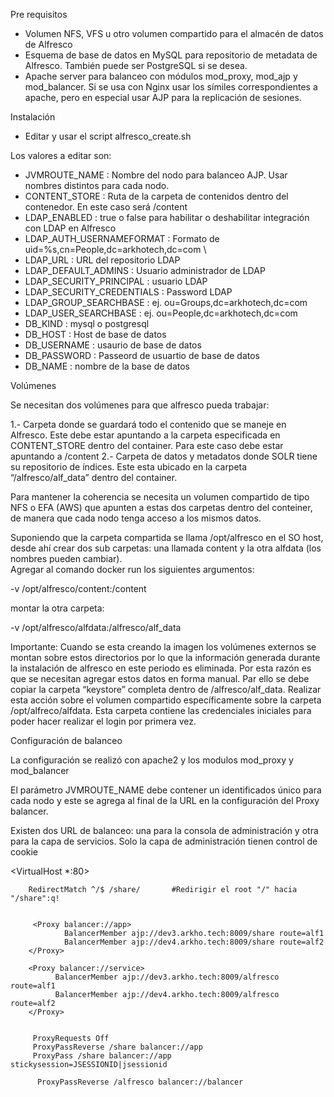 Pre requisitos* Volumen NFS, VFS u otro volumen compartido para el almacén de datos de Alfresco* Esquema de base de datos en MySQL para repositorio de metadata de Alfresco. También puede ser PostgreSQL si se desea. * Apache server para balanceo con módulos mod_proxy, mod_ajp y mod_balancer. Si se usa con Nginx usar los símiles correspondientes a apache, pero en especial usar AJP para la replicación de sesiones.Instalación* Editar y usar el script alfresco_create.shLos valores a editar son:* JVMROUTE_NAME   :   Nombre del nodo para balanceo AJP. Usar nombres distintos para cada nodo. * CONTENT_STORE   :   Ruta de la carpeta de contenidos dentro del contenedor. En este caso será /content* LDAP_ENABLED    :   true o false para habilitar o deshabilitar integración con LDAP en Alfresco * LDAP_AUTH_USERNAMEFORMAT     :  Formato de        uid=%s,cn=People,dc=arkhotech,dc=com \* LDAP_URL        :   URL del repositorio LDAP * LDAP_DEFAULT_ADMINS  :  Usuario administrador de LDAP* LDAP_SECURITY_PRINCIPAL   :   usuario LDAP * LDAP_SECURITY_CREDENTIALS :    Password LDAP* LDAP_GROUP_SEARCHBASE     :  ej. ou=Groups,dc=arkhotech,dc=com * LDAP_USER_SEARCHBASE      :  ej. ou=People,dc=arkhotech,dc=com * DB_KIND                   : mysql o postgresql  * DB_HOST	            :  Host de base de datos* DB_USERNAME		    :  usaurio de base de datos* DB_PASSWORD               : Passeord de usuartio de base de datos* DB_NAME                   : nombre de la base de datosVolúmenesSe necesitan dos volúmenes para que alfresco pueda trabajar:1.- Carpeta donde se guardará todo el contenido que se maneje en Alfresco. Este debe estar apuntando a la carpeta especificada en CONTENT_STORE dentro del container. Para este caso debe estar apuntando a /content 2.- Carpeta de datos y metadatos donde SOLR tiene su repositorio de índices. Este esta  ubicado en la carpeta “/alfresco/alf_data” dentro del container.Para mantener la coherencia se necesita un volumen compartido de tipo NFS o EFA (AWS) que apunten a estas dos carpetas dentro del conteiner, de manera que cada nodo tenga acceso a los mismos datos. Suponiendo que la carpeta compartida se llama /opt/alfresco en el SO host, desde ahí crear dos sub carpetas: una llamada content y la otra alfdata (los nombres pueden cambiar).  Agregar al comando docker run los siguientes argumentos:-v /opt/alfresco/content:/content montar la otra carpeta:-v /opt/alfresco/alfdata:/alfresco/alf_dataImportante: Cuando se esta creando la imagen los volúmenes externos se montan sobre  estos directorios por lo que la información generada durante la instalación de alfresco en este periodo es eliminada.  Por esta razón es que se necesitan agregar estos datos en forma manual.Par ello se debe copiar la carpeta “keystore” completa dentro de /alfresco/alf_data. Realizar esta acción sobre el volumen compartido específicamente sobre la carpeta /opt/alfreco/alfdata. Esta carpeta contiene las credenciales iniciales para poder hacer realizar el login por primera vez. Configuración de balanceoLa configuración se realizó con apache2 y los modulos mod_proxy y mod_balancerEl parámetro  JVMROUTE_NAME debe contener un identificados único para cada nodo y este se agrega al final de la URL en la configuración del Proxy balancer.Existen dos URL de balanceo: una para la consola de administración y otra para la capa de servicios.  Solo la capa de administración tienen control de cookie<VirtualHost *:80>        RedirectMatch ^/$ /share/       #Redirigir el root "/" hacia "/share":q!         <Proxy balancer://app>                BalancerMember ajp://dev3.arkho.tech:8009/share route=alf1                BalancerMember ajp://dev4.arkho.tech:8009/share route=alf2        </Proxy>        <Proxy balancer://service>              BalancerMember ajp://dev3.arkho.tech:8009/alfresco route=alf1              BalancerMember ajp://dev4.arkho.tech:8009/alfresco route=alf2        </Proxy>         ProxyRequests Off         ProxyPassReverse /share balancer://app         ProxyPass /share balancer://app stickysession=JSESSIONID|jsessionid          ProxyPassReverse /alfresco balancer://balancer </VirtualHost>